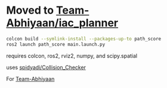 # Moved to [Team-Abhiyaan/iac_planner](https://github.com/Team-Abhiyaan/iac_planner)

```bash
colcon build --symlink-install --packages-up-to path_score
ros2 launch path_score main.launch.py
```

requires colcon, ros2, rviz2, numpy, and scipy.spatial

uses [spidyadi/Collision_Checker](https://github.com/spidyadi/Collision_Checker)

For [Team-Abhiyaan](http://github.com/Team-Abhiyaan/)
